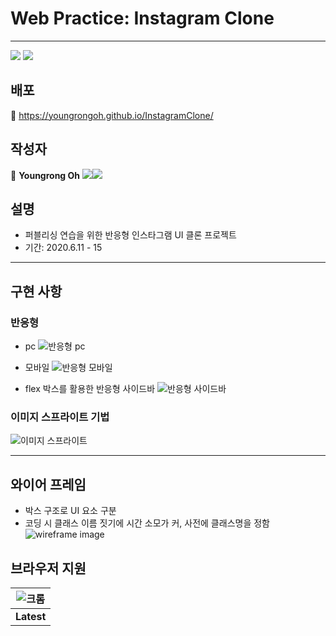 # Web Practice: Instagram Clone

---

<img src="https://img.shields.io/badge/HTML5-E34F26?style=flat-square&logo=html5&logoColor=white"/> <img src="https://img.shields.io/badge/css3-1572B6?style=flat-square&logo=css3&logoColor=white"/>

## 배포

🔗 https://youngrongoh.github.io/InstagramClone/

## 작성자

👤 **Youngrong Oh**
<a href="https://github.com/youngrongoh" target="_blank"><img src="https://img.shields.io/badge/Github-181717?style=flat-square&logo=github&logoColor=white"/><img src="https://img.shields.io/badge/youngrongoh-1A4CA1?style=flat-square"/></a>

## 설명

- 퍼블리싱 연습을 위한 반응형 인스타그램 UI 클론 프로젝트
- 기간: 2020.6.11 - 15

---

## 구현 사항

### 반응형

- pc
  ![반응형 pc](https://user-images.githubusercontent.com/64844815/112786118-7e161980-9090-11eb-9704-2ec2de195fc3.png)

- 모바일
  ![반응형 모바일](https://user-images.githubusercontent.com/64844815/112786216-b9184d00-9090-11eb-8bc6-8bbf01194a7f.png)

- flex 박스를 활용한 반응형 사이드바
  ![반응형 사이드바](https://user-images.githubusercontent.com/64844815/112786500-58d5db00-9091-11eb-9a0e-909da7b19004.png)

### 이미지 스프라이트 기법

![이미지 스프라이트](https://user-images.githubusercontent.com/64844815/112786026-4f983e80-9090-11eb-8699-c15d8a4af89d.png)

---

## 와이어 프레임

- 박스 구조로 UI 요소 구분
- 코딩 시 클래스 이름 짓기에 시간 소모가 커, 사전에 클래스명을 정함
  ![wireframe image](https://user-images.githubusercontent.com/64844815/112782516-2d9abe00-9088-11eb-9ff5-585f043eec48.png)

## 브라우저 지원

| ![크롬](https://user-images.githubusercontent.com/64844815/112784126-cf6fda00-908b-11eb-9da4-1a0f4f3c5b6e.png) |
| :------------------------------------------------------------------------------------------------------------: |
|                                                   **Latest**                                                   |
